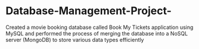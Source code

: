 # Database-Management-Project-
 Created a movie booking database called Book My Tickets  application using MySQL and performed the process of  merging the database into a NoSQL server (MongoDB) to store various data types efficiently
